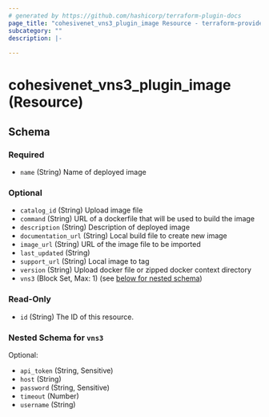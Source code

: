 ```yaml
---
# generated by https://github.com/hashicorp/terraform-plugin-docs
page_title: "cohesivenet_vns3_plugin_image Resource - terraform-provider-cohesivenet"
subcategory: ""
description: |-
  
---
```


# cohesivenet_vns3_plugin_image (Resource)





<!-- schema generated by tfplugindocs -->
## Schema

### Required

- `name` (String) Name of deployed image

### Optional

- `catalog_id` (String) Upload image file
- `command` (String) URL of a dockerfile that will be used to build the image
- `description` (String) Description of deployed image
- `documentation_url` (String) Local build file to create new image
- `image_url` (String) URL of the image file to be imported
- `last_updated` (String)
- `support_url` (String) Local image to tag
- `version` (String) Upload docker file or zipped docker context directory
- `vns3` (Block Set, Max: 1) (see [below for nested schema](#nestedblock--vns3))

### Read-Only

- `id` (String) The ID of this resource.

<a id="nestedblock--vns3"></a>
### Nested Schema for `vns3`

Optional:

- `api_token` (String, Sensitive)
- `host` (String)
- `password` (String, Sensitive)
- `timeout` (Number)
- `username` (String)


